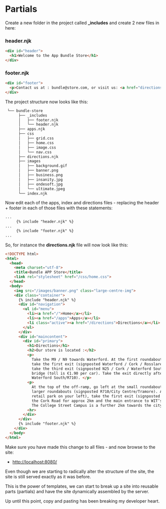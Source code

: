 # Partials

Create a new folder in the project called **_includes** and create 2 new files in here:

### header.njk

```html
<div id="header">
  <h1>Welcome to the App Bundle Store</h1>
</div>
```

### footer.njk

```html
<div id="footer">
  <p>Contact us at : bundle@store.com, or visit us: <a href="directions.html"> directions </a></p>
</div>
```

The project structure now looks like this:

```bash
 └── bundle-store
      ├── _includes
      │   ├── footer.njk
      │   └── header.njk
      ├── apps.njk
      ├── css
      │   ├── grid.css
      │   ├── home.css
      │   ├── image.css
      │   └── nav.css
      ├── directions.njk
      ├── images
      │   ├── background.gif
      │   ├── banner.png
      │   ├── business.png
      │   ├── insanity.jpg
      │   ├── ondesoft.jpg
      │   └── ultimate.jpeg
      └── index.njk
```

Now edit each of the apps, index and directions files - replacing the header + footer in each of those files with these statements:

```html
...
     {% include "header.njk" %}
... 
     {% include "footer.njk" %}
...
```

So, for instance the **directions.njk** file will now look like this:

```html
<!DOCTYPE html>
<html>
  <head>
    <meta charset="utf-8">
    <title>Bundle APP Store</title>
    <link rel="stylesheet" href="/css/home.css">
  </head>
  <body>
    <img src="/images/banner.png" class="large-centre-img">
    <div class="container">
      {% include "header.njk" %}
      <div id="navigation">
        <ul id="menu">
          <li><a href="/">Home</a></li>
          <li><a href="/apps">Apps</a></li>
          <li class="active"><a href="/directions">Directions</a></li>
        </ul>
      </div>
      <div id="maincontent">
        <div id="primary">
          <h1>Directions</h1>
          <h2>Our store is located :</h2>
          <p>
            Take the M9 / N9 towards Waterford. At the first roundabout on approach to Waterford,
            take the first exit (signposted Waterford / Cork / Rosslare). At the next roundabout,
            take the third exit (signposted N25 / Cork / Waterford South). Proceed through the toll
            bridge (toll is €1.90 per car). Take the exit directly after the toll bridge (signposted
            Waterford South/R710). </p>
          <p>
            At the top of the off-ramp, go left at the small roundabout, then straight through two
            larger roundabouts (signposted R710/City Centre/Tramore). At the next roundabout (
            retail park on your left), take the first exit (signposted City Centre). Proceed down
            the Cork Road for approx 2km and the main entrance to WIT’s main campus is on the left.
            The College Street Campus is a further 2km towards the city centre on the left. </p>
          <hr>
        </div>
      </div>
      {% include "footer.njk" %}
    </div>
  </body>
</html>
```

Make sure you have made this change to all files - and now browse to the site:

- <http://localhost:8080/>

Even though we are starting to radically alter the structure of the site, the site is still served exactly as it was before.

This is the power of templates, we can start to break up a site into reusable parts (partials) and have the site dynamically assembled by the server.

Up until this point, copy and pasting has been breaking my developer heart.